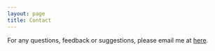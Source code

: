 ```yaml
---
layout: page
title: Contact
---
```


For any questions, feedback or suggestions, please email me at [here](mailto:kishu.agarwal1@gmail.com).
